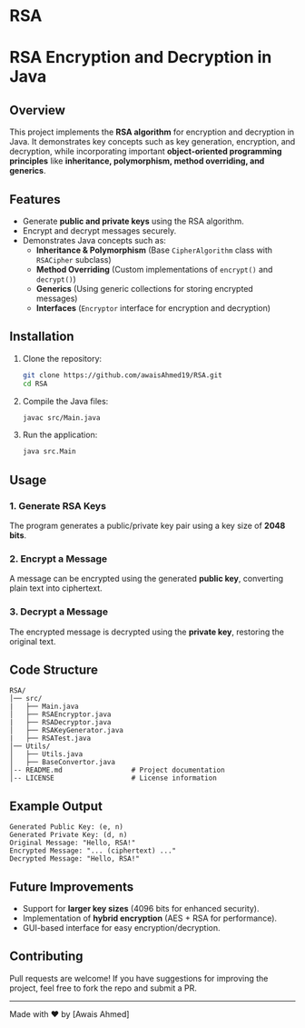 # RSA

# RSA Encryption and Decryption in Java

## Overview

This project implements the **RSA algorithm** for encryption and decryption in Java. It demonstrates key concepts such as key generation, encryption, and decryption, while incorporating important **object-oriented programming principles** like **inheritance, polymorphism, method overriding, and generics**.

## Features

- Generate **public and private keys** using the RSA algorithm.
- Encrypt and decrypt messages securely.
- Demonstrates Java concepts such as:
  - **Inheritance & Polymorphism** (Base `CipherAlgorithm` class with `RSACipher` subclass)
  - **Method Overriding** (Custom implementations of `encrypt()` and `decrypt()`)
  - **Generics** (Using generic collections for storing encrypted messages)
  - **Interfaces** (`Encryptor` interface for encryption and decryption)

## Installation

1. Clone the repository:
   ```sh
   git clone https://github.com/awaisAhmed19/RSA.git
   cd RSA
   ```
2. Compile the Java files:
   ```sh
   javac src/Main.java
   ```
3. Run the application:
   ```sh
   java src.Main
   ```

## Usage

### **1. Generate RSA Keys**

The program generates a public/private key pair using a key size of **2048 bits**.

### **2. Encrypt a Message**

A message can be encrypted using the generated **public key**, converting plain text into ciphertext.

### **3. Decrypt a Message**

The encrypted message is decrypted using the **private key**, restoring the original text.

## Code Structure

```
RSA/
│── src/
|   ├── Main.java
│   ├── RSAEncryptor.java
|   ├── RSADecryptor.java
│   ├── RSAKeyGenerator.java
|   ├── RSATest.java
│── Utils/
│   ├── Utils.java
│   ├── BaseConvertor.java
│-- README.md                 # Project documentation
│-- LICENSE                   # License information
```

## Example Output

```
Generated Public Key: (e, n)
Generated Private Key: (d, n)
Original Message: "Hello, RSA!"
Encrypted Message: "... (ciphertext) ..."
Decrypted Message: "Hello, RSA!"
```

## Future Improvements

- Support for **larger key sizes** (4096 bits for enhanced security).
- Implementation of **hybrid encryption** (AES + RSA for performance).
- GUI-based interface for easy encryption/decryption.

## Contributing

Pull requests are welcome! If you have suggestions for improving the project, feel free to fork the repo and submit a PR.

---

Made with ❤️ by [Awais Ahmed]
